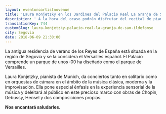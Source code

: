 ```yaml
---
layout: eventonoartistnovenue
title: 'Laura Konjetzky en los Jardines del Palacio Real La Granja de San Ildefonso'
description: ' A la hora del ocaso podrán disfrutar del recital de piano "La noche", con Laura Konjetzky. '
translationKey: 744
customSlug: laura-konjetzky-palacio-real-la-granja-de-san-ildefonso
city: Segovia
date: 2018-06-09 21:30:00
---
```



La antigua residencia de verano de los Reyes de España está situada en la región de Segovia y se la considera el Versailles español. El Palacio comprende un parque de unos :00 ha diseñado como el parque de Versailles.

Laura Konjetzky, pianista de Munich, da conciertos tanto en solitario como en orquestas de cámara en el ámbito de la música clásica, moderna y la improvisación. Ella pone especial énfasis en la experiencia sensorial de la música y deleitará al público en este precioso marco con obras de Chopin, Debussy, Hensel y dos composiciones propias.

<strong>Nos encantará saludarles. </strong>
